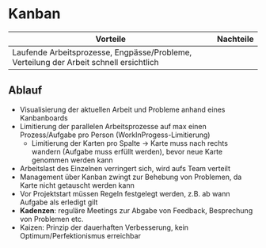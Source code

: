 # Kanban

|Vorteile|Nachteile|
|--|--|
|Laufende Arbeitsprozesse, Engpässe/Probleme, Verteilung der Arbeit schnell ersichtlich||

## Ablauf

- Visualisierung der aktuellen Arbeit und Probleme anhand eines Kanbanboards
- Limitierung der parallelen Arbeitsprozesse auf max einen Prozess/Aufgabe pro Person (WorkInProgess-Limitierung)
  - Limitierung der Karten pro Spalte -> Karte muss nach rechts wandern (Aufgabe muss erfüllt werden), bevor neue Karte genommen werden kann
- Arbeitslast des Einzelnen verringert sich, wird aufs Team verteilt
- Management über Kanban zwingt zur Behebung von Problemen, da Karte nicht getauscht werden kann
- Vor Projektstart müssen Regeln festgelegt werden, z.B. ab wann Aufgabe als erledigt gilt
- **Kadenzen**: reguläre Meetings zur Abgabe von Feedback, Besprechung von Problemen etc.
- Kaizen: Prinzip der dauerhaften Verbesserung, kein Optimum/Perfektionismus erreichbar

